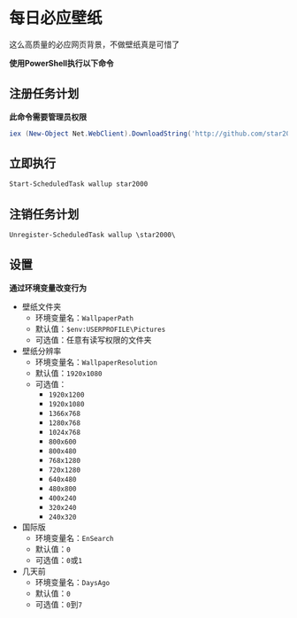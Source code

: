 # 每日必应壁纸
这么高质量的必应网页背景，不做壁纸真是可惜了

**使用PowerShell执行以下命令**
## 注册任务计划
**此命令需要管理员权限**
```ps1
iex (New-Object Net.WebClient).DownloadString('http://github.com/star2000/BingWallpaper/raw/master/install.ps1')
```
## 立即执行
```ps1
Start-ScheduledTask wallup star2000
```
## 注销任务计划
```ps1
Unregister-ScheduledTask wallup \star2000\
```
## 设置
**通过环境变量改变行为**

- 壁纸文件夹
  - 环境变量名：`WallpaperPath`
  - 默认值：`$env:USERPROFILE\Pictures`
  - 可选值：任意有读写权限的文件夹
- 壁纸分辨率
  - 环境变量名：`WallpaperResolution`
  - 默认值：`1920x1080`
  - 可选值：
    - `1920x1200`
    - `1920x1080`
    - `1366x768`
    - `1280x768`
    - `1024x768`
    - `800x600`
    - `800x480`
    - `768x1280`
    - `720x1280`
    - `640x480`
    - `480x800`
    - `400x240`
    - `320x240`
    - `240x320`
- 国际版
  - 环境变量名：`EnSearch`
  - 默认值：`0`
  - 可选值：`0`或`1`
- 几天前
  - 环境变量名：`DaysAgo`
  - 默认值：`0`
  - 可选值：`0`到`7`
